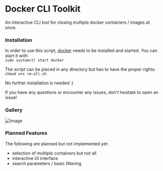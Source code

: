 Docker CLI Toolkit
===

An interactive CLI tool for closing multiple docker containers / images at once.

### Installation
In order to use this script, [docker](https://www.docker.com/) needs to be installed and started. You can start it with:   
```sudo systemctl start docker```

The script can be placed in any directory but has to have the proper rights:    
```chmod u+x rm-all.sh```

No further installation is needed :) 

If you have any questions or encounter any issues, don't hesitate to open an issue! 

### Gallery
![image](https://github.com/user-attachments/assets/ec1f5f57-5791-4f8c-8728-8d0bc5b80d07)

### Planned Features
The following are planned but not implemented yet:
- selection of multiple containers but not all
- interactive UI interface
- search parameters / basic filtering
